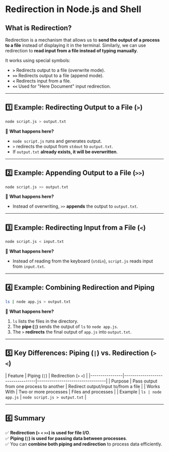 # **Redirection in Node.js and Shell**  

## **What is Redirection?**  
Redirection is a mechanism that allows us to **send the output of a process to a file** instead of displaying it in the terminal. Similarly, we can use redirection to **read input from a file instead of typing manually**.  

It works using special symbols:  
- **`>`** Redirects output to a file (overwrite mode).  
- **`>>`** Redirects output to a file (append mode).  
- **`<`** Redirects input from a file.  
- **`<<`** Used for "Here Document" input redirection.  

---  

## **1️⃣ Example: Redirecting Output to a File (`>`)**  
```bash
node script.js > output.txt
```
🔹 **What happens here?**  
- `node script.js` runs and generates output.  
- `>` redirects the output from `stdout` to `output.txt`.  
- If `output.txt` **already exists, it will be overwritten**.  

---

## **2️⃣ Example: Appending Output to a File (`>>`)**  
```bash
node script.js >> output.txt
```
🔹 **What happens here?**  
- Instead of overwriting, `>>` **appends** the output to `output.txt`.  

---

## **3️⃣ Example: Redirecting Input from a File (`<`)**  
```bash
node script.js < input.txt
```
🔹 **What happens here?**  
- Instead of reading from the keyboard (`stdin`), `script.js` reads input from `input.txt`.  

---

## **4️⃣ Example: Combining Redirection and Piping**  
```bash
ls | node app.js > output.txt
```
🔹 **What happens here?**  
1. `ls` lists the files in the directory.  
2. The **pipe (`|`)** sends the output of `ls` to `node app.js`.  
3. The `>` **redirects** the final output of `app.js` into `output.txt`.  

---

## **5️⃣ Key Differences: Piping (`|`) vs. Redirection (`>` `<`)**  

| Feature         | Piping (`|`)                      | Redirection (`>` `<`)            |
|----------------|----------------------------------|----------------------------------|
| Purpose        | Pass output from one process to another | Redirect output/input to/from a file |
| Works With     | Two or more processes           | Files and processes             |
| Example       | `ls | node app.js`               | `node script.js > output.txt`   |

---

## **6️⃣ Summary**  
✅ **Redirection (`>` `<` `>>`) is used for file I/O**.  
✅ **Piping (`|`) is used for passing data between processes**.  
✅ You can **combine both piping and redirection** to process data efficiently.